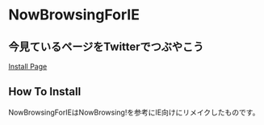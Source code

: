 # NowBrowsingForIE
## 今見ているページをTwitterでつぶやこう

[Install Page](http://frainworks.tk/works/app/nowbrowsing/)

## How To Install



NowBrowsingForIEはNowBrowsing!を参考にIE向けにリメイクしたものです。
